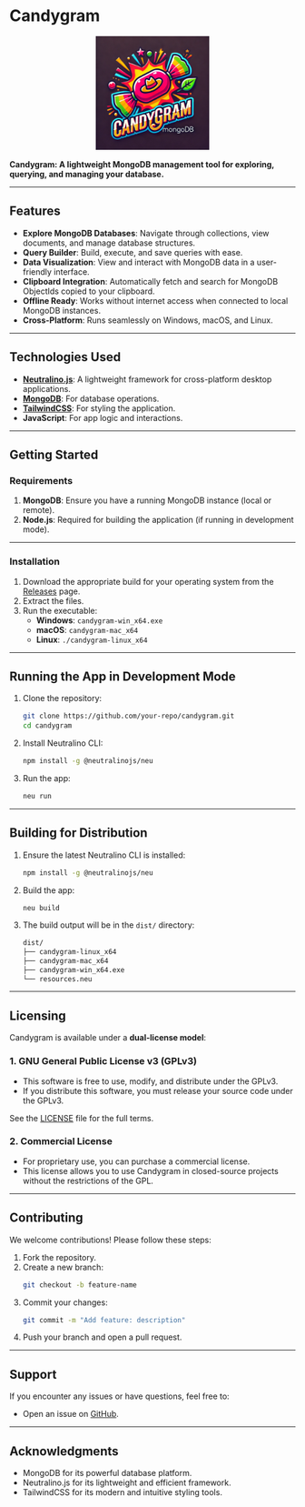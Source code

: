 # **Candygram**

<p align="center">
  <img src="./resources/icons/candygram.png" alt="Candygram Logo" width="200">
</p>

**Candygram: A lightweight MongoDB management tool for exploring, querying, and managing your database.**

---

## **Features**

- **Explore MongoDB Databases**: Navigate through collections, view documents, and manage database structures.
- **Query Builder**: Build, execute, and save queries with ease.
- **Data Visualization**: View and interact with MongoDB data in a user-friendly interface.
- **Clipboard Integration**: Automatically fetch and search for MongoDB ObjectIds copied to your clipboard.
- **Offline Ready**: Works without internet access when connected to local MongoDB instances.
- **Cross-Platform**: Runs seamlessly on Windows, macOS, and Linux.

---

## **Technologies Used**

- **[Neutralino.js](https://neutralino.js.org)**: A lightweight framework for cross-platform desktop applications.
- **[MongoDB](https://www.mongodb.com)**: For database operations.
- **[TailwindCSS](https://tailwindcss.com)**: For styling the application.
- **JavaScript**: For app logic and interactions.

---

## **Getting Started**

### **Requirements**

1. **MongoDB**: Ensure you have a running MongoDB instance (local or remote).
2. **Node.js**: Required for building the application (if running in development mode).

---

### **Installation**

1. Download the appropriate build for your operating system from the [Releases](#) page.
2. Extract the files.
3. Run the executable:
   - **Windows**: `candygram-win_x64.exe`
   - **macOS**: `candygram-mac_x64`
   - **Linux**: `./candygram-linux_x64`

---

## **Running the App in Development Mode**

1. Clone the repository:

   ```bash
   git clone https://github.com/your-repo/candygram.git
   cd candygram
   ```

2. Install Neutralino CLI:

   ```bash
   npm install -g @neutralinojs/neu
   ```

3. Run the app:
   ```bash
   neu run
   ```

---

## **Building for Distribution**

1. Ensure the latest Neutralino CLI is installed:

   ```bash
   npm install -g @neutralinojs/neu
   ```

2. Build the app:

   ```bash
   neu build
   ```

3. The build output will be in the `dist/` directory:
   ```
   dist/
   ├── candygram-linux_x64
   ├── candygram-mac_x64
   ├── candygram-win_x64.exe
   └── resources.neu
   ```

---

## **Licensing**

Candygram is available under a **dual-license model**:

### **1. GNU General Public License v3 (GPLv3)**

- This software is free to use, modify, and distribute under the GPLv3.
- If you distribute this software, you must release your source code under the GPLv3.

See the [LICENSE](./LICENSE) file for the full terms.

### **2. Commercial License**

- For proprietary use, you can purchase a commercial license.
- This license allows you to use Candygram in closed-source projects without the restrictions of the GPL.

---

## **Contributing**

We welcome contributions! Please follow these steps:

1. Fork the repository.
2. Create a new branch:
   ```bash
   git checkout -b feature-name
   ```
3. Commit your changes:
   ```bash
   git commit -m "Add feature: description"
   ```
4. Push your branch and open a pull request.

---

## **Support**

If you encounter any issues or have questions, feel free to:

- Open an issue on [GitHub](#).

---

## **Acknowledgments**

- MongoDB for its powerful database platform.
- Neutralino.js for its lightweight and efficient framework.
- TailwindCSS for its modern and intuitive styling tools.
